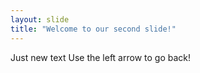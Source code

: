 ```yaml
---
layout: slide
title: "Welcome to our second slide!"
---
```

Just new text
Use the left arrow to go back!
